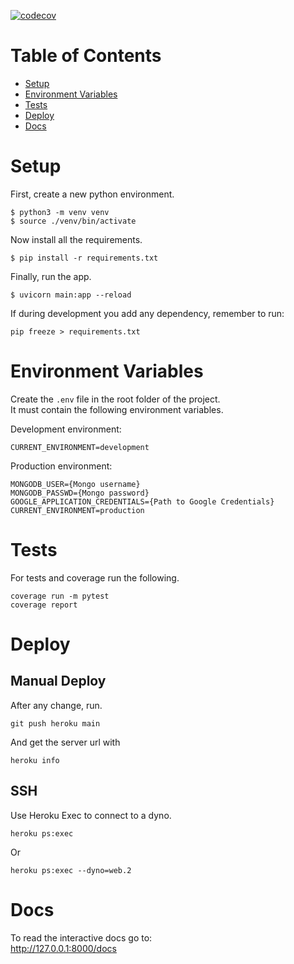 [![codecov](https://codecov.io/gh/Spotifiuby/backend-songs/branch/main/graph/badge.svg?token=HQVLP3H2XY)](https://codecov.io/gh/Spotifiuby/backend-songs)

# Table of Contents
* [Setup](#setup)
* [Environment Variables](#environment-variables)
* [Tests](#tests)
* [Deploy](#deploy)
* [Docs](#docs)

# Setup
First, create a new python environment.
```
$ python3 -m venv venv
$ source ./venv/bin/activate
```

Now install all the requirements.
```
$ pip install -r requirements.txt
```

Finally, run the app.
```
$ uvicorn main:app --reload
```

If during development you add any dependency, remember to run:
```
pip freeze > requirements.txt
```

# Environment Variables
Create the `.env` file in the root folder of the project.\
It must contain the following environment variables.

Development environment:
```
CURRENT_ENVIRONMENT=development
```

Production environment:
```
MONGODB_USER={Mongo username}
MONGODB_PASSWD={Mongo password}
GOOGLE_APPLICATION_CREDENTIALS={Path to Google Credentials}
CURRENT_ENVIRONMENT=production
```

# Tests
For tests and coverage run the following.
```
coverage run -m pytest
coverage report
```

# Deploy
## Manual Deploy
After any change, run.
```
git push heroku main
```

And get the server url with
```
heroku info
```

## SSH
Use Heroku Exec to connect to a dyno.
```
heroku ps:exec
```

Or
```
heroku ps:exec --dyno=web.2
```

# Docs
To read the interactive docs go to:\
http://127.0.0.1:8000/docs